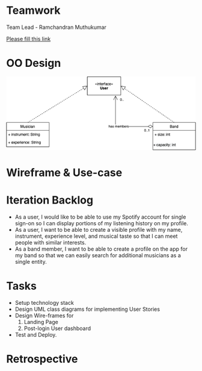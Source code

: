 # Teamwork
Team Lead - Ramchandran Muthukumar

[Please fill this link](https://www.when2meet.com/?11153087-BLSdS)

# OO Design
![](assets/image.png)

# Wireframe & Use-case

# Iteration Backlog
- As a user, I would like to be able to use my Spotify account for single sign-on so I can display portions of my listening history on my profile.
- As a user, I want to be able to create a visible profile with my name, instrument, experience level, and musical taste so that I can meet people with similar interests.
- As a band member, I want to be able to create a profile on the app for my band so that we can easily search for additional musicians as a single entity.

# Tasks
- Setup technology stack
- Design UML class diagrams for implementing User Stories
- Design Wire-frames for 
  1. Landing Page
  2. Post-login User dashboard
- Test and Deploy. 

# Retrospective
